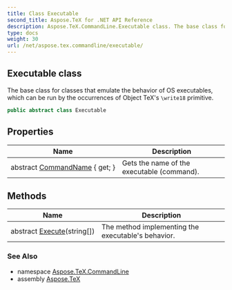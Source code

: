 ```yaml
---
title: Class Executable
second_title: Aspose.TeX for .NET API Reference
description: Aspose.TeX.CommandLine.Executable class. The base class for classes that emulate the behavior of OS executables which can be run by the occurrences of Object TeXs write18 primitive
type: docs
weight: 30
url: /net/aspose.tex.commandline/executable/
---
```

## Executable class

The base class for classes that emulate the behavior of OS executables, which can be run by the occurrences of Object TeX's `\write18` primitive.

```csharp
public abstract class Executable
```

## Properties

| Name | Description |
| --- | --- |
| abstract [CommandName](../../aspose.tex.commandline/executable/commandname/) { get; } | Gets the name of the executable (command). |

## Methods

| Name | Description |
| --- | --- |
| abstract [Execute](../../aspose.tex.commandline/executable/execute/)(string[]) | The method implementing the executable's behavior. |

### See Also

* namespace [Aspose.TeX.CommandLine](../../aspose.tex.commandline/)
* assembly [Aspose.TeX](../../)


